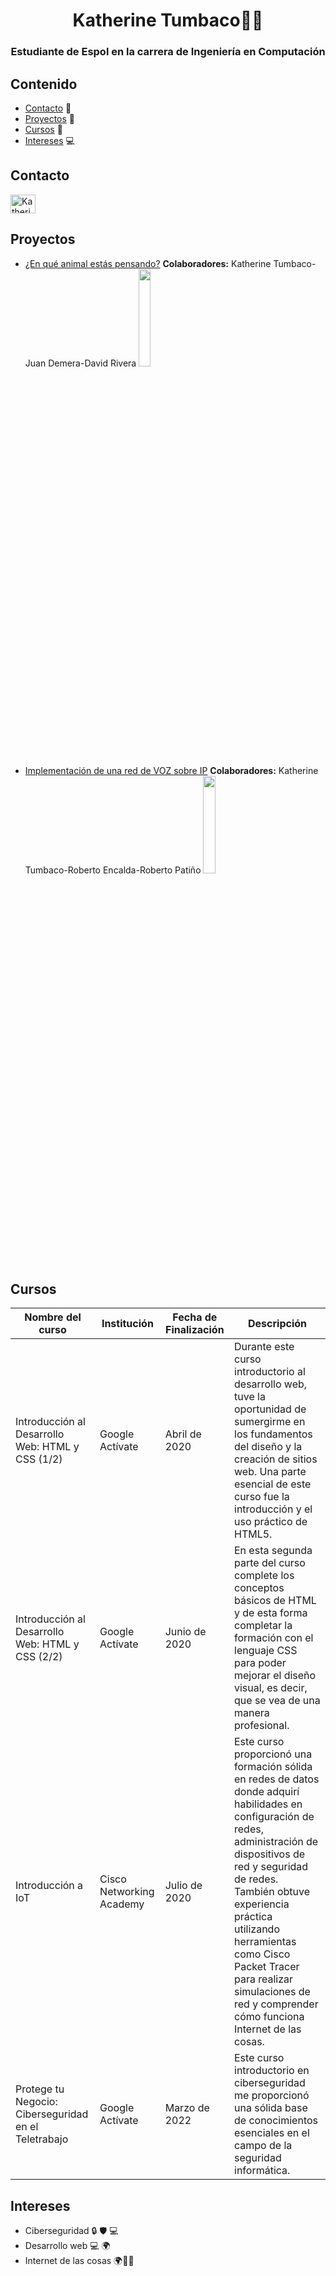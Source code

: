 <h1 align="center"> Katherine Tumbaco🙋‍♀️ </h1>
<h3 align="center">
  Estudiante de Espol en la carrera de Ingeniería en Computación
</h3>

## Contenido
* [Contacto](#contacto) 📁
* [Proyectos](#proyectos) 📁
* [Cursos](#cursos) 📖
* [Intereses](#intereses) 💻

## Contacto

<p align="left">
<a href="https://www.linkedin.com/in/katumbac/" target="blank"><img align="center" src="https://raw.githubusercontent.com/rahuldkjain/github-profile-readme-generator/master/src/images/icons/Social/linked-in-alt.svg" alt="Katherine Tumbaco Linledin" height="30" width="40" /></a>
</p>


## Proyectos
* [¿En qué animal estás pensando?](https://github.com/katumbac/Proyecto06_ED_P2.git)
  **Colaboradores:** Katherine Tumbaco-Juan Demera-David Rivera 
  <a href="https://github.com/katumbac/Proyecto06_ED_P2">
    <img src="https://github.com/katumbac/katumbac/assets/93357018/baf46b1a-ca6e-45a8-b1e0-9a407fa9af41" width="20%"/>
  </a>
 
* [Implementación de una red de VOZ sobre IP](https://youtu.be/ipC09Juz4-k?si=E6_pUEa8MS9ACOXc)
  **Colaboradores:** Katherine Tumbaco-Roberto Encalda-Roberto Patiño
  <a href="https://youtu.be/ipC09Juz4-k?si=E6_pUEa8MS9ACOXc">
    <img src="https://github.com/katumbac/katumbac/assets/93357018/90cfb95f-14a6-4ad7-acc1-c8f6baea9c1c" width="20%"/>
  </a>
  
## Cursos

| Nombre del curso | Institución | Fecha de Finalización  | Descripción | 
| ------------- | ------------- | ------------- | ------------- |
| Introducción al Desarrollo Web: HTML y CSS (1/2)  | Google Actívate | Abril de 2020 | Durante este curso introductorio al desarrollo web, tuve la oportunidad de sumergirme en los fundamentos del diseño y la creación de sitios web. Una parte esencial de este curso fue la introducción y el uso práctico de HTML5. |
| Introducción al Desarrollo Web: HTML y CSS (2/2)  | Google Actívate | Junio de 2020 | En esta segunda parte del curso complete los conceptos básicos de HTML y de esta forma completar la formación con el lenguaje CSS para poder mejorar el diseño visual, es decir, que se vea de una manera profesional.|
| Introducción a IoT | Cisco Networking Academy | Julio de 2020 | Este curso proporcionó una formación sólida en redes de datos donde adquirí habilidades en configuración de redes, administración de dispositivos de red y seguridad de redes. También obtuve experiencia práctica utilizando herramientas como Cisco Packet Tracer para realizar simulaciones de red y comprender cómo funciona Internet de las cosas.|
| Protege tu Negocio: Ciberseguridad en el Teletrabajo | Google Actívate | Marzo de 2022 | Este curso introductorio en ciberseguridad me proporcionó una sólida base de conocimientos esenciales en el campo de la seguridad informática.|
  
## Intereses

* Ciberseguridad 🔒 🛡️ 💻
* Desarrollo web 💻 🌍
* Internet de las cosas 🌍📡🌐

